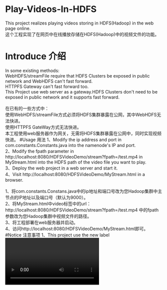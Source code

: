 # Play-Videos-In-HDFS
This project realizes playing videos storing in HDFS(Hadoop) in the web page online.</br>
这个工程实现了在网页中在线播放存储在HDFS(Hadoop)中的视频文件的功能。
# Introduce 介绍
In some existing methods:</br>
WebHDFS/streamFile require that HDFS Clusters be exposed in public network and WebHDFS can't fast forward.</br>
HTTPFS Gateway can't fast forward too.</br>
This Project use web server as a gateway.HDFS Clusters don't need to be exposed in public network and it supports fast forward.</br>
</br>
在已有的一些方式中：</br>
使用WebHDFS/streamFile方式必须将HDFS集群暴露在公网，其中WebHDFS无法快进。</br>
使用HTTPFS GateWay方式无法快进。</br>
本工程使用web服务器作为网关，无需将HDFS集群暴露在公网中，同时实现视频快进。
#Usage 用法
1、Modify the ip address and port in com.constants.Constants.java into the namenode's IP and port.</br>
2、Modify the fpath parameter in http://localhost:8080/HDFSVideoDemo/stream?fpath=/test.mp4 in MyStream.html into the HDFS path of the video file you want to play.</br>
3、Deploy the web project in a web server and start it.</br>
4、Visit http://localhost:8080/HDFSVideoDemo/MyStream.html in a browser.</br>
</br>
1、将com.constants.Constans.java中的ip地址和端口号改为您Hadoop集群中主节点的IP地址以及端口号（默认为9000）。</br>
2、将MyStream.html中video标签中的url：http://localhost:8080/HDFSVideoDemo/stream?fpath=/test.mp4 中的fpath参数改为您Hadoop集群中视频文件的路径。</br>
3、将工程部署在web服务器并启动。</br>
4、访问http://localhost:8080/HDFSVideoDemo/MyStream.html即可。</br>
#Notice 注意事项
1、This project use the new label <video> which now only supports Ogg,MPEG4(MP4),WebM.If you want more video types,try to use another web video player.As the same time,please use the browsers which supports HTML5.</br>
2、This poject supports videos' downloading.Just access the url in video label in browser.</br>
</br>
1、本工程中前端播放器采用HTML5中新加入的<video>标签，目前只支持Ogg、MPEG4（MP4）、WebM三种格式，若想支持更多格式，请使用换用其他前端播放器，同时请使用支持HTML5的浏览器进行视频播放。</br>
2、本工程支持视频的下载，直接在浏览器中访问MyStream.html中video标签中的URL即可。
3、本工程采用maven构建，如果您不使用maven，可以到http://pan.baidu.com/s/1gf33IpH下载相关jar包，自行构建web项目。
#Notice 截图
<img src="https://github.com/yeleaveszi/Play-Videos-In-HDFS/blob/master/pic.png"  alt="截图" />